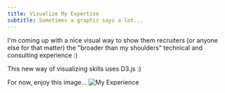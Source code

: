 ```yaml
---
title: Visualize My Expertise
subtitle: Sometimes a graphic says a lot...
---
```


I'm coming up with a nice visual way to show them recruiters (or anyone else for that matter) the "broader than my shoulders" technical and consulting experience :)

This new way of visualizing skills uses D3.js :)

For now, enjoy this image...
![My Experience](https://c2.staticflickr.com/6/5051/5582143032_6b6066bf86_b.jpg)
